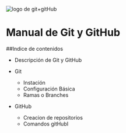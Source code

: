 

![logo de git+gitHub](http://blog.desafiolatam.com/wp-content/uploads/2016/05/git-github-logo.jpg)





# Manual de Git y GitHub

##Indice de contenidos

* Descripción de Git y GitHub
* Git
	* Instación
	* Configuración Básica
	* Ramas o Branches

* GitHub
	* Creacion de repositorios
	* Comandos gitHubI

